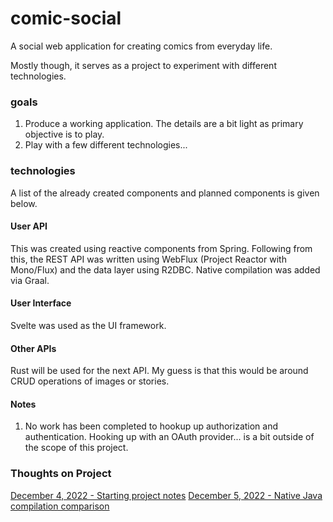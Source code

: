 # comic-social
A social web application for creating comics from everyday life.

Mostly though, it serves as a project to experiment with different technologies.

### goals

1. Produce a working application. The details are a bit light as primary objective is to play.
2. Play with a few different technologies...


### technologies

A list of the already created components and planned components is given below.

#### User API

This was created using reactive components from Spring. Following from this, the REST API was written using WebFlux (Project Reactor with Mono/Flux) and
the data layer using R2DBC. Native compilation was added via Graal.

#### User Interface

Svelte was used as the UI framework.

#### Other APIs

Rust will be used for the next API. My guess is that this would be around CRUD operations of images or stories.

#### Notes

1. No work has been completed to hookup up authorization and authentication. Hooking up with an OAuth provider... is a bit outside of the scope of this project.


### Thoughts on Project

[December 4, 2022 - Starting project notes](project-notes/04-12-2022.md)
[December 5, 2022 - Native Java compilation comparison](project-notes/05-12-2022/05-12-2022.md)

